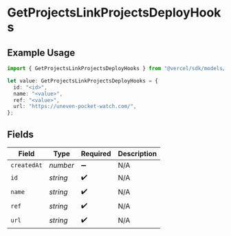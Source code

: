 # GetProjectsLinkProjectsDeployHooks

## Example Usage

```typescript
import { GetProjectsLinkProjectsDeployHooks } from "@vercel/sdk/models/getprojectsop.js";

let value: GetProjectsLinkProjectsDeployHooks = {
  id: "<id>",
  name: "<value>",
  ref: "<value>",
  url: "https://uneven-pocket-watch.com/",
};
```

## Fields

| Field              | Type               | Required           | Description        |
| ------------------ | ------------------ | ------------------ | ------------------ |
| `createdAt`        | *number*           | :heavy_minus_sign: | N/A                |
| `id`               | *string*           | :heavy_check_mark: | N/A                |
| `name`             | *string*           | :heavy_check_mark: | N/A                |
| `ref`              | *string*           | :heavy_check_mark: | N/A                |
| `url`              | *string*           | :heavy_check_mark: | N/A                |